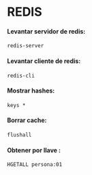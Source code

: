 # REDIS

#### Levantar servidor de redis: 
```shell script
redis-server
```

#### Levantar cliente de redis: 
```shell script
redis-cli
```

#### Mostrar hashes: 
```shell script
keys *
```

#### Borrar cache: 
```shell script
flushall
```

#### Obtener por llave : 
```shell script
HGETALL persona:01
```
